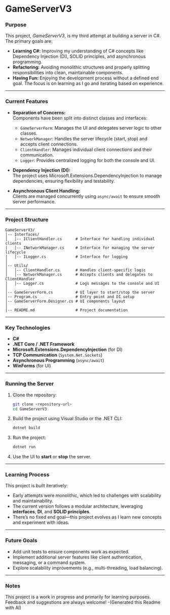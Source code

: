 # GameServerV3

### Purpose

This project, _GameServerV3_, is my third attempt at building a server in C#. The primary goals are:

- **Learning C#:** Improving my understanding of C# concepts like Dependency Injection (DI), SOLID principles, and asynchronous programming.
- **Refactoring:** Avoiding monolithic structures and properly splitting responsibilities into clean, maintainable components.
- **Having Fun:** Enjoying the development process without a defined end goal. The focus is on learning as I go and iterating based on experience.

---

### Current Features

- **Separation of Concerns:**  
  Components have been split into distinct classes and interfaces:

  - `GameServerForm`: Manages the UI and delegates server logic to other classes.
  - `NetworkManager`: Handles the server lifecycle (start, stop) and accepts client connections.
  - `ClientHandler`: Manages individual client connections and their communication.
  - `Logger`: Provides centralized logging for both the console and UI.

- **Dependency Injection (DI):**  
  The project uses Microsoft.Extensions.DependencyInjection to manage dependencies, ensuring flexibility and testability.

- **Asynchronous Client Handling:**  
  Clients are managed concurrently using `async/await` to ensure smooth server performance.

---

### Project Structure

```
GameServerV3/
│-- Interfaces/
│   │-- IClientHandler.cs      # Interface for handling individual clients
│   │-- INetworkManager.cs     # Interface for managing the server lifecycle
│   │-- ILogger.cs             # Interface for logging
│
│-- Utils/
│   │-- ClientHandler.cs       # Handles client-specific logic
│   │-- NetworkManager.cs      # Accepts clients and delegates to ClientHandler
│   │-- Logger.cs              # Logs messages to the console and UI
│
│-- GameServerForm.cs          # UI layer to start/stop the server
│-- Program.cs                 # Entry point and DI setup
│-- GameServerForm.Designer.cs # UI components layout
│
│-- README.md                  # Project documentation
```

---

### Key Technologies

- **C#**
- **.NET Core / .NET Framework**
- **Microsoft.Extensions.DependencyInjection** (for DI)
- **TCP Communication** (`System.Net.Sockets`)
- **Asynchronous Programming** (`async/await`)
- **WinForms** (for UI)

---

### Running the Server

1. Clone the repository:

   ```bash
   git clone <repository-url>
   cd GameServerV3
   ```

2. Build the project using Visual Studio or the .NET CLI:

   ```bash
   dotnet build
   ```

3. Run the project:

   ```bash
   dotnet run
   ```

4. Use the UI to **start** or **stop** the server.

---

### Learning Process

This project is built iteratively:

- Early attempts were monolithic, which led to challenges with scalability and maintainability.
- The current version follows a modular architecture, leveraging **interfaces**, **DI**, and **SOLID principles**.
- There’s no fixed end goal—this project evolves as I learn new concepts and experiment with ideas.

---

### Future Goals

- Add unit tests to ensure components work as expected.
- Implement additional server features like client authentication, messaging, or a command system.
- Explore scalability improvements (e.g., multi-threading, load balancing).

---

### Notes

This project is a work in progress and primarily for learning purposes. Feedback and suggestions are always welcome!
-(Generated this Readme with AI)
